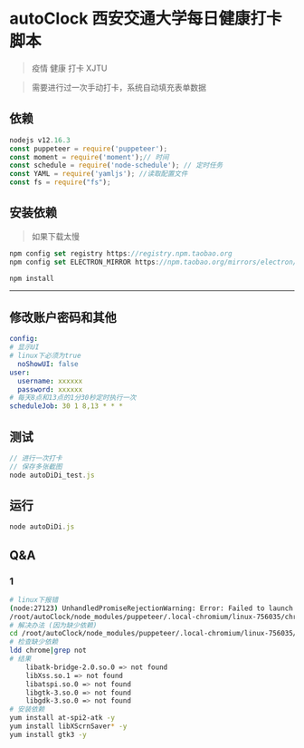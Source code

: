autoClock 西安交通大学每日健康打卡脚本
=========
>  疫情 健康 打卡  XJTU 

> 需要进行过一次手动打卡，系统自动填充表单数据
## 依赖
```js
nodejs v12.16.3
const puppeteer = require('puppeteer');
const moment = require('moment');// 时间
const schedule = require('node-schedule'); // 定时任务
const YAML = require('yamljs'); //读取配置文件
const fs = require("fs"); 
```

## 安装依赖
> 如果下载太慢
```js
npm config set registry https://registry.npm.taobao.org
npm config set ELECTRON_MIRROR https://npm.taobao.org/mirrors/electron/
```

```js
npm install
```

------------
## 修改账户密码和其他

```yml
config: 
# 显示UI
# linux下必须为true
  noShowUI: false
user: 
  username: xxxxxx
  password: xxxxxx
# 每天8点和13点的1分30秒定时执行一次
scheduleJob: 30 1 8,13 * * *
```
## 测试
```js
// 进行一次打卡
// 保存多张截图
node autoDiDi_test.js
```

## 运行
```js
node autoDiDi.js
```

## Q&A
### 1
```bash
# linux下报错 
(node:27123) UnhandledPromiseRejectionWarning: Error: Failed to launch the browser process!
/root/autoClock/node_modules/puppeteer/.local-chromium/linux-756035/chrome-linux/chrome: error while loading shared libraries: libatk-bridge-2.0.so.0: cannot open shared object file: No such file or directory
# 解决办法 (因为缺少依赖)
cd /root/autoClock/node_modules/puppeteer/.local-chromium/linux-756035/chrome-linux/
# 检查缺少依赖
ldd chrome|grep not
# 结果
	libatk-bridge-2.0.so.0 => not found
	libXss.so.1 => not found
	libatspi.so.0 => not found
	libgtk-3.so.0 => not found
	libgdk-3.so.0 => not found
# 安装依赖
yum install at-spi2-atk -y
yum install libXScrnSaver* -y
yum install gtk3 -y
```
